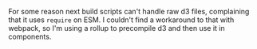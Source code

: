 For some reason next build scripts can't handle raw d3 files, complaining that it uses `require` on ESM.
I couldn't find a workaround to that with webpack, so I'm using a rollup to precompile d3 and then use it in components.